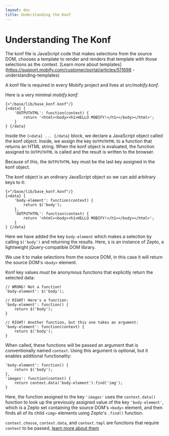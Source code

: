 ```yaml
---
layout: doc
title: Understanding the Konf 
---
```


# Understanding The Konf

The konf file is JavaScript code that makes selections from the source
DOM, chooses a template to render and renders that template with those
selections as the context. [Learn more about
templates](https://support.mobify.com/customer/portal/articles/511698
-understanding-templates)

A konf file is required in every Mobify project and lives at
_src/mobify.konf_.

Here is a very minimal _mobify.konf_:

    {>"/base/lib/base_konf.konf"/}
    {<data} {
        'OUTPUTHTML': function(context) {
            return '<html><body><h1>HELLO MOBIFY!</h1></body></html>';
        }
    } {/data}

Inside the `{<data} ... {/data}` block, we declare a JavaScript object
called the konf object. Inside, we assign the key `OUTPUTHTML` to a
function that returns an HTML string. When the konf object is
evaluated, the function assigned to `OUTPUTHTML` is called and the
result is written to the browser.

Because of this, the `OUTPUTHTML` key must be the last key assigned in
the konf object.

The konf object is an ordinary JavaScript object so we can add
arbitrary keys to it:

    {>"/base/lib/base_konf.konf"/}
    {<data} {
        'body-element': function(context) {
            return $('body');
        },
        'OUTPUTHTML': function(context) {
            return '<html><body><h1>HELLO MOBIFY!</h1></body></html>';
        }
    } {/data}

Here we have added the key `body-element` which makes a selection by
calling `$('body')` and returning the results. Here, `$` is an
instance of Zepto, a lightweight jQuery-compatible DOM library.

We use it to make selections from the source DOM, in this case it will
return the source DOM's `<body>` element.

Konf key values _must_ be anonymous functions that explicitly return
the selected data:

    // WRONG! Not a function!
    'body-element': $('body');

    // RIGHT! Here's a function:
    'body-element': function() {
        return $('body');
    }

    // RIGHT! Another function, but this one takes an argument:
    'body-element': function(context) {
        return $('body');
    }

When called, these functions will be passed an argument that is
conventionally named `context`. Using this argument is optional, but
it enables additional functionality:

    'body-element': function() {
        return $('body');
    },
    'images': function(context) {
        return context.data('body-element').find('img');
    }
    
Here, the function assigned to the key `'images'` uses the
`context.data()` function to look up the previously assigned value of
the key `'body-element'`, which is a Zepto set containing the source
DOM's `<body>` element, and then finds all of its child `<img>`
elements using Zepto's `.find()` function.

`context.choose`, `context.data`, and `context.tmpl` are functions 
that require `context` to be passed, [learn more about them](https://support.mobify.com/customer/portal/articles/511630-konf-reference)
